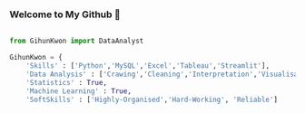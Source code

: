 <!-- ### ![header](https://capsule-render.vercel.app/api?type=transparent&color=0969DA&height=200&section=header&text=Welcome%20to%20My%20Github&fontSize=50&fontColor=00FF00) -->

### Welcome to My Github 👋

```python

from GihunKwon import DataAnalyst

GihunKwon = {
    'Skills' : ['Python','MySQL','Excel','Tableau','Streamlit'],
    'Data Analysis' : ['Crawing','Cleaning','Interpretation','Visualisation'],
    'Statistics' : True,
    'Machine Learning' : True,
    'SoftSkills' : ['Highly-Organised','Hard-Working', 'Reliable']




```



<!--
**GRetriever/GRetriever** is a ✨ _special_ ✨ repository because its `README.md` (this file) appears on your GitHub profile.

Here are some ideas to get you started:

- 🔭 I’m currently working on ...
- 🌱 I’m currently learning ...
- 👯 I’m looking to collaborate on ...
- 🤔 I’m looking for help with ...
- 💬 Ask me about ...
- 📫 How to reach me: ...
- 😄 Pronouns: ...
- ⚡ Fun fact: ...
-->
